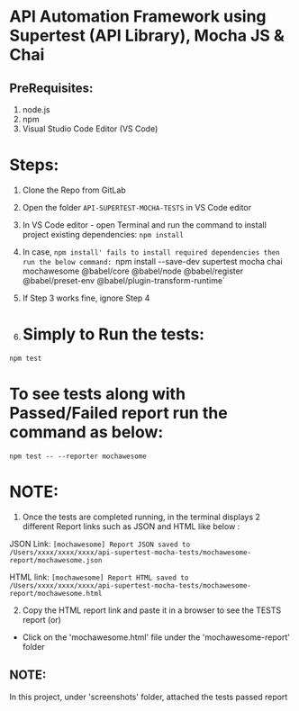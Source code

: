 # API Automation Framework using Supertest (API Library), Mocha JS & Chai

## PreRequisites:
1. node.js
2. npm
3. Visual Studio Code Editor (VS Code)

# Steps:
1. Clone the Repo from GitLab
2. Open the folder `API-SUPERTEST-MOCHA-TESTS` in VS Code editor
3. In VS Code editor - open Terminal and run the command to install project existing dependencies: `npm install`

4. In case, `npm install' fails to install required dependencies then run the below command:
    `npm install --save-dev supertest mocha chai mochawesome @babel/core @babel/node @babel/register @babel/preset-env @babel/plugin-transform-runtime`

5. If Step 3 works fine, ignore Step 4

6. # Simply to Run the tests: 
`npm test`

# To see tests along with Passed/Failed report run the command as below:
`npm test -- --reporter mochawesome`

# NOTE: 
1. Once the tests are completed running, in the terminal displays 2 different Report links such as JSON and HTML like below :

JSON Link: `[mochawesome] Report JSON saved to /Users/xxxx/xxxx/xxxx/api-supertest-mocha-tests/mochawesome-report/mochawesome.json`

HTML link: `[mochawesome] Report HTML saved to /Users/xxxx/xxxx/xxxx/api-supertest-mocha-tests/mochawesome-report/mochawesome.html`

2. Copy the HTML report link and paste it in a browser to see the TESTS report 
  (or)
- Click on the 'mochawesome.html' file under the 'mochawesome-report' folder 

## NOTE: 
In this project, under 'screenshots' folder, attached the tests passed report